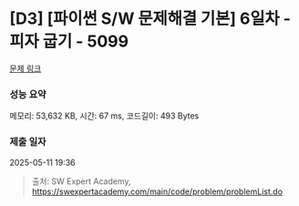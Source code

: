 # [D3] [파이썬 S/W 문제해결 기본] 6일차 - 피자 굽기 - 5099 

[문제 링크](https://swexpertacademy.com/main/code/problem/problemDetail.do?contestProbId=AWTVlVB6bvMDFAVT) 

### 성능 요약

메모리: 53,632 KB, 시간: 67 ms, 코드길이: 493 Bytes

### 제출 일자

2025-05-11 19:36



> 출처: SW Expert Academy, https://swexpertacademy.com/main/code/problem/problemList.do
